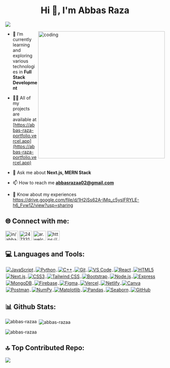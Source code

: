 <h1 align="center">Hi 👋, I'm Abbas Raza</h1>

[![](https://visitcount.itsvg.in/api?id=Abbas-Razaa&icon=0&color=0)](https://visitcount.itsvg.in)

<img align="right" alt="coding" width="400" src="https://i.pinimg.com/originals/cd/59/d6/cd59d626dc86397fe45080e6e9c7027d.gif">

- 🌱 I’m currently learning and exploring various technologies in **Full Stack Development**

- 👨‍💻 All of my projects are available at [https://abbas-raza-portfolio.vercel.app](https://abbas-raza-portfolio.vercel.app)

- 💬 Ask me about **Next.js, MERN Stack**

- 📫 How to reach me **abbasrazaa02@gmail.com**

- 📄 Know about my experiences https://drive.google.com/file/d/1H2jSs62A-IMq_c5yslFRYLE-h6_Fvw1Z/view?usp=sharing
<h2 align="left">🌐 Connect with me:</h2>

<p align="left">
<a href="https://linkedin.com/in/in/abbas-raza-52116b254" target="blank"><img align="center" src="https://raw.githubusercontent.com/rahuldkjain/github-profile-readme-generator/master/src/images/icons/Social/linked-in-alt.svg" alt="in/abbas-raza-52116b254" height="30" width="40" /></a>
<a href="https://stackoverflow.com/users/24733181/abbas-raza" target="blank"><img align="center" src="https://raw.githubusercontent.com/rahuldkjain/github-profile-readme-generator/master/src/images/icons/Social/stack-overflow.svg" alt="24733181/abbas-raza" height="30" width="40" /></a>
<a href="https://fb.com/ar.welcomes.you" target="blank"><img align="center" src="https://raw.githubusercontent.com/rahuldkjain/github-profile-readme-generator/master/src/images/icons/Social/facebook.svg" alt="ar.welcomes.you" height="30" width="40" /></a>
<a href="https://instagram.com/abbas_.raza" target="blank"><img align="center" src="https://raw.githubusercontent.com/rahuldkjain/github-profile-readme-generator/master/src/images/icons/Social/instagram.svg" alt="https://www.instagram.com/abbas_.raza" height="30" width="40" /></a>
</p>

<h2 align="left">💻 Languages and Tools:</h2>

<p align="left">
  <a href="https://developer.mozilla.org/en-US/docs/Web/JavaScript" target="_blank" rel="noreferrer">
    <img src="https://img.shields.io/badge/JavaScript-F7DF1E?style=for-the-badge&logo=javascript&logoColor=black" alt="JavaScript" style="vertical-align:middle;margin:2px"/>
  </a>
  <a href="https://www.python.org/" target="_blank" rel="noreferrer">
    <img src="https://img.shields.io/badge/Python-3776AB?style=for-the-badge&logo=python&logoColor=white" alt="Python" style="vertical-align:middle;margin:2px"/>
  </a>
  <a href="https://docs.microsoft.com/en-us/cpp/?view=msvc-170" target="_blank" rel="noreferrer">
    <img src="https://img.shields.io/badge/C++-00599C?style=for-the-badge&logo=cplusplus&logoColor=white" alt="C++" style="vertical-align:middle;margin:2px"/>
  </a>
  <a href="https://git-scm.com/" target="_blank" rel="noreferrer">
    <img src="https://img.shields.io/badge/Git-F05032?style=for-the-badge&logo=git&logoColor=white" alt="Git" style="vertical-align:middle;margin:2px"/>
  </a>
  <a href="https://code.visualstudio.com/" target="_blank" rel="noreferrer">
    <img src="https://img.shields.io/badge/VS%20Code-007ACC?style=for-the-badge&logo=visual-studio-code&logoColor=white" alt="VS Code" style="vertical-align:middle;margin:2px"/>
  </a>
  <a href="https://reactjs.org/" target="_blank" rel="noreferrer">
    <img src="https://img.shields.io/badge/React-61DAFB?style=for-the-badge&logo=react&logoColor=black" alt="React" style="vertical-align:middle;margin:2px"/>
  </a>
  <a href="https://developer.mozilla.org/en-US/docs/Glossary/HTML5" target="_blank" rel="noreferrer">
    <img src="https://img.shields.io/badge/HTML5-E34F26?style=for-the-badge&logo=html5&logoColor=white" alt="HTML5" style="vertical-align:middle;margin:2px"/>
  </a>
  <a href="https://nextjs.org/docs" target="_blank" rel="noreferrer">
    <img src="https://img.shields.io/badge/Next.js-000000?style=for-the-badge&logo=nextdotjs&logoColor=white" alt="Next.js" style="vertical-align:middle;margin:2px"/>
  </a>
  <a href="https://www.w3.org/TR/CSS/#css" target="_blank" rel="noreferrer">
    <img src="https://img.shields.io/badge/CSS3-1572B6?style=for-the-badge&logo=css3&logoColor=white" alt="CSS3" style="vertical-align:middle;margin:2px"/>
  </a>
  <a href="https://tailwindcss.com/" target="_blank" rel="noreferrer">
    <img src="https://img.shields.io/badge/Tailwind%20CSS-38B2AC?style=for-the-badge&logo=tailwind-css&logoColor=white" alt="Tailwind CSS" style="vertical-align:middle;margin:2px"/>
  </a>
  <a href="https://getbootstrap.com/" target="_blank" rel="noreferrer">
    <img src="https://img.shields.io/badge/Bootstrap-7952B3?style=for-the-badge&logo=bootstrap&logoColor=white" alt="Bootstrap" style="vertical-align:middle;margin:2px"/>
  </a>
  <a href="https://nodejs.org/en/" target="_blank" rel="noreferrer">
    <img src="https://img.shields.io/badge/Node.js-339933?style=for-the-badge&logo=nodedotjs&logoColor=white" alt="Node.js" style="vertical-align:middle;margin:2px"/>
  </a>
  <a href="https://expressjs.com/" target="_blank" rel="noreferrer">
    <img src="https://img.shields.io/badge/Express-000000?style=for-the-badge&logo=express&logoColor=white" alt="Express" style="vertical-align:middle;margin:2px"/>
  </a>
  <a href="https://www.mongodb.com/" target="_blank" rel="noreferrer">
    <img src="https://img.shields.io/badge/MongoDB-47A248?style=for-the-badge&logo=mongodb&logoColor=white" alt="MongoDB" style="vertical-align:middle;margin:2px"/>
  </a>
  <a href="https://firebase.google.com/" target="_blank" rel="noreferrer">
    <img src="https://img.shields.io/badge/Firebase-FFCA28?style=for-the-badge&logo=firebase&logoColor=black" alt="Firebase" style="vertical-align:middle;margin:2px"/>
  </a>
  <a href="https://www.figma.com/" target="_blank" rel="noreferrer">
    <img src="https://img.shields.io/badge/Figma-F24E1E?style=for-the-badge&logo=figma&logoColor=white" alt="Figma" style="vertical-align:middle;margin:2px"/>
  </a>
  <a href="https://vercel.com/" target="_blank" rel="noreferrer">
    <img src="https://img.shields.io/badge/Vercel-000000?style=for-the-badge&logo=vercel&logoColor=white" alt="Vercel" style="vertical-align:middle;margin:2px"/>
  </a>
  <a href="https://www.netlify.com/" target="_blank" rel="noreferrer">
    <img src="https://img.shields.io/badge/Netlify-00C7B7?style=for-the-badge&logo=netlify&logoColor=white" alt="Netlify" style="vertical-align:middle;margin:2px"/>
  </a>
  <a href="https://www.canva.com/" target="_blank" rel="noreferrer">
    <img src="https://img.shields.io/badge/Canva-00C4CC?style=for-the-badge&logo=canva&logoColor=white" alt="Canva" style="vertical-align:middle;margin:2px"/>
  </a>
  <a href="https://www.postman.com/" target="_blank" rel="noreferrer">
    <img src="https://img.shields.io/badge/Postman-FF6C37?style=for-the-badge&logo=postman&logoColor=white" alt="Postman" style="vertical-align:middle;margin:2px"/>
  </a>
  <a href="https://numpy.org/" target="_blank" rel="noreferrer">
    <img src="https://img.shields.io/badge/NumPy-013243?style=for-the-badge&logo=numpy&logoColor=white" alt="NumPy" style="vertical-align:middle;margin:2px"/>
  </a>
  <a href="https://matplotlib.org/" target="_blank" rel="noreferrer">
    <img src="https://img.shields.io/badge/Matplotlib-11557C?style=for-the-badge&logo=matplotlib&logoColor=white" alt="Matplotlib" style="vertical-align:middle;margin:2px"/>
  </a>
  <a href="https://pandas.pydata.org/" target="_blank" rel="noreferrer">
    <img src="https://img.shields.io/badge/Pandas-150458?style=for-the-badge&logo=pandas&logoColor=white" alt="Pandas" style="vertical-align:middle;margin:2px"/>
  </a>
  <a href="https://seaborn.pydata.org/" target="_blank" rel="noreferrer">
    <img src="https://img.shields.io/badge/Seaborn-3776AB?style=for-the-badge&logo=seaborn&logoColor=white" alt="Seaborn" style="vertical-align:middle;margin:2px"/>
  </a>

  <a href="https://github.com/" target="_blank" rel="noreferrer">
    <img src="https://img.shields.io/badge/GitHub-181717?style=for-the-badge&logo=github&logoColor=white" alt="GitHub" style="vertical-align:middle;margin:2px"/>
  </a>
</p>

<h2 align="left">📊 Github Stats:</h2>

<p><img align="left" src="https://github-readme-stats.vercel.app/api/top-langs?username=abbas-razaa&show_icons=true&locale=en&layout=compact" alt="abbas-razaa" /></p>

<p>&nbsp;<img align="center" src="https://github-readme-stats.vercel.app/api?username=abbas-razaa&show_icons=true&locale=en" alt="abbas-razaa" /></p>

<p><img align="center" src="https://streak-stats.demolab.com/?user=abbas-razaa&theme=default" alt="abbas-razaa" /></p>

<h2 align="left">🔝 Top Contributed Repo:</h2>

![](https://github-contributor-stats.vercel.app/api?username=Abbas-Razaa&limit=5&theme=default&combine_all_yearly_contributions=true)
